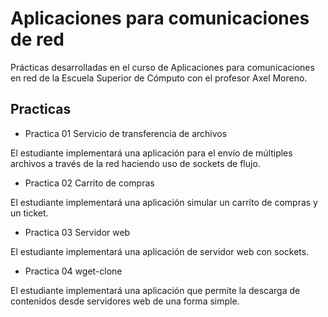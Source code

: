 # Aplicaciones para comunicaciones de red

Prácticas desarrolladas en el curso de Aplicaciones para comunicaciones en red de la Escuela Superior de Cómputo con el profesor Axel Moreno.

##  Practicas
*   Practica 01 Servicio de transferencia de archivos

El estudiante implementará una aplicación para el envío de múltiples archivos a través de la red haciendo uso de sockets de flujo. 

*   Practica 02 Carrito de compras

El estudiante implementará una aplicación simular un carrito de compras y un ticket.    

*   Practica 03 Servidor web

El estudiante implementará una aplicación de servidor web con sockets. 

*   Practica 04 wget-clone

El estudiante implementará una aplicación que permite la descarga de contenidos desde servidores web de una forma simple.
